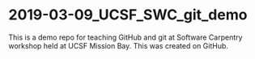 # 2019-03-09_UCSF_SWC_git_demo
This is a demo repo for teaching GitHub and git at Software Carpentry workshop held at UCSF Mission Bay.
This was created on GitHub.
